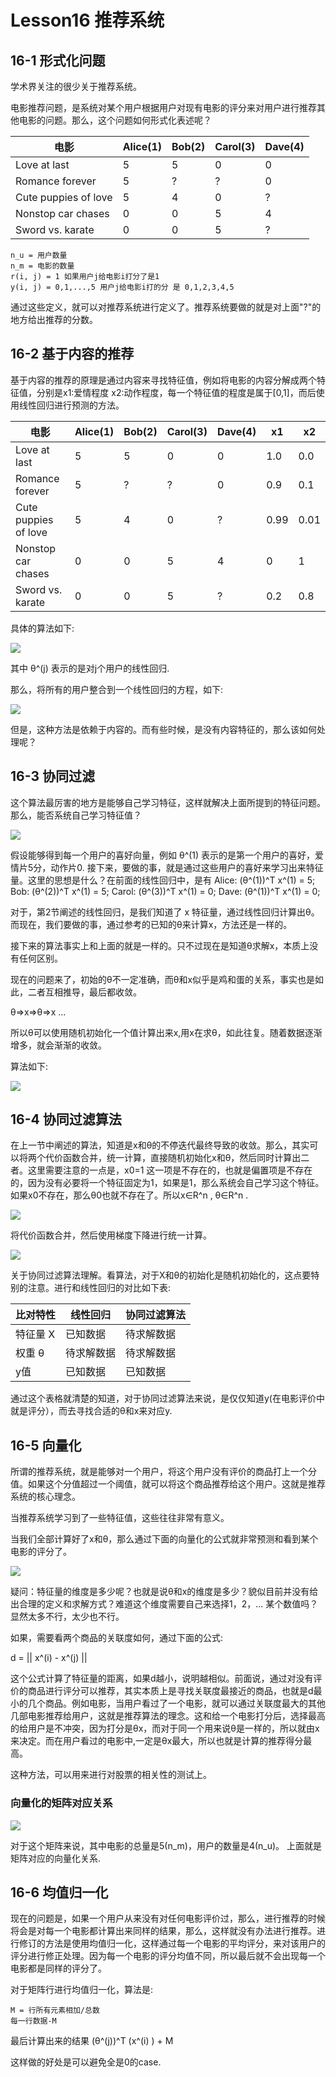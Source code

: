 # Lesson16 推荐系统

## 16-1 形式化问题

学术界关注的很少关于推荐系统。

电影推荐问题，是系统对某个用户根据用户对现有电影的评分来对用户进行推荐其他电影的问题。那么，这个问题如何形式化表述呢？

| 电影 | Alice(1) | Bob(2) | Carol(3) | Dave(4) |
| --- | --------- |-------| ---------|---------|
| Love at last | 5 | 5 | 0 | 0 |
| Romance forever | 5 | ? | ? | 0 |
| Cute puppies of love | 5 | 4 | 0 | ? |
| Nonstop car chases | 0 | 0 | 5 | 4 |
| Sword vs. karate | 0 | 0 | 5 | ? |

	n_u = 用户数量
	n_m = 电影的数量
	r(i, j) = 1 如果用户j给电影i打分了是1
	y(i, j) = 0,1,...,5 用户j给电影i打的分 是 0,1,2,3,4,5
	
通过这些定义，就可以对推荐系统进行定义了。推荐系统要做的就是对上面"?"的地方给出推荐的分数。

## 16-2 基于内容的推荐

基于内容的推荐的原理是通过内容来寻找特征值，例如将电影的内容分解成两个特征值，分别是x1:爱情程度 x2:动作程度，每一个特征值的程度是属于[0,1]，而后使用线性回归进行预测的方法。

| 电影 | Alice(1) | Bob(2) | Carol(3) | Dave(4) | x1 | x2|
| --- | --------- |-------| ---------|---------|---|---|
| Love at last | 5 | 5 | 0 | 0 | 1.0 | 0.0|
| Romance forever | 5 | ? | ? | 0 | 0.9 | 0.1 |
| Cute puppies of love | 5 | 4 | 0 | ? | 0.99 | 0.01 |
| Nonstop car chases | 0 | 0 | 5 | 4 | 0 | 1 |
| Sword vs. karate | 0 | 0 | 5 | ? | 0.2 | 0.8 |


具体的算法如下:

![](../../res/quant/16_1.png)

其中 θ^(j) 表示的是对j个用户的线性回归.

那么，将所有的用户整合到一个线性回归的方程，如下:

![](../../res/quant/16_2.png)

但是，这种方法是依赖于内容的。而有些时候，是没有内容特征的，那么该如何处理呢？

## 16-3 协同过滤
这个算法最厉害的地方是能够自己学习特征，这样就解决上面所提到的特征问题。那么，能否系统自己学习特征值？

![](../../res/quant/16_3.png)

假设能够得到每一个用户的喜好向量，例如 θ^(1) 表示的是第一个用户的喜好，爱情片5分，动作片0. 接下来，要做的事，就是通过这些用户的喜好来学习出来特征量。这里的思想是什么？在前面的线性回归中，是有 Alice: (θ^(1))^T x^(1) = 5; Bob: (θ^(2))^T x^(1) = 5; Carol: (θ^(3))^T x^(1) = 0; Dave: (θ^(1))^T x^(1) = 0;

对于，第2节阐述的线性回归，是我们知道了 x 特征量，通过线性回归计算出θ。而现在，我们要做的事，通过参考的已知的θ来计算x，方法还是一样的。

接下来的算法事实上和上面的就是一样的。只不过现在是知道θ求解x，本质上没有任何区别。

现在的问题来了，初始的θ不一定准确，而θ和x似乎是鸡和蛋的关系，事实也是如此，二者互相推导，最后都收敛。

θ=>x=>θ=>x ...

所以θ可以使用随机初始化一个值计算出来x,用x在求θ，如此往复。随着数据逐渐增多，就会渐渐的收敛。

算法如下:

![](../../res/quant/16_4.png)

## 16-4 协同过滤算法

在上一节中阐述的算法，知道是x和θ的不停迭代最终导致的收敛。那么，其实可以将两个代价函数合并，统一计算，直接随机初始化x和θ，然后同时计算出二者。这里需要注意的一点是，x0=1 这一项是不存在的，也就是偏置项是不存在的，因为没有必要将一个特征固定为1，如果是1，那么系统会自己学习这个特征。如果x0不存在，那么θ0也就不存在了。所以x∈R^n , θ∈R^n .

![](../../res/quant/16_5.png)

将代价函数合并，然后使用梯度下降进行统一计算。

![](../../res/quant/16_6.png)

关于协同过滤算法理解。看算法，对于X和θ的初始化是随机初始化的，这点要特别的注意。进行和线性回归的对比如下表:


| 比对特性 | 线性回归 | 协同过滤算法 |
| -------| --------| -----------|
| 特征量 X | 已知数据 | 待求解数据 |
| 权重 θ | 待求解数据 | 待求解数据 |
| y值 | 已知数据 | 已知数据 |

通过这个表格就清楚的知道，对于协同过滤算法来说，是仅仅知道y(在电影评价中就是评分），而去寻找合适的θ和x来对应y.

## 16-5 向量化
所谓的推荐系统，就是能够对一个用户，将这个用户没有评价的商品打上一个分值。如果这个分值超过一个阈值，就可以将这个商品推荐给这个用户。这就是推荐系统的核心理念。

当推荐系统学习到了一些特征值，这些往往非常有意义。

当我们全部计算好了x和θ，那么通过下面的向量化的公式就非常预测和看到某个电影的评分了。

![](../../res/quant/16_7.png)

疑问：特征量的维度是多少呢？也就是说θ和x的维度是多少？貌似目前并没有给出合理的定义和求解方式？难道这个维度需要自己来选择1，2，... 某个数值吗？显然太多不行，太少也不行。


如果，需要看两个商品的关联度如何，通过下面的公式:

d = || x^\(i) - x^\(j) ||

这个公式计算了特征量的距离，如果d越小，说明越相似。前面说，通过对没有评价的商品进行评分可以推荐，其实本质上是寻找关联度最接近的商品，也就是d最小的几个商品。例如电影，当用户看过了一个电影，就可以通过关联度最大的其他几部电影推荐给用户，这就是推荐算法的理念。这和给一个电影打分后，选择最高的给用户是不冲突，因为打分是θx，而对于同一个用来说θ是一样的，所以就由x来决定。而在用户看过的电影中,一定是θx最大，所以也就是计算的推荐得分最高。

这种方法，可以用来进行对股票的相关性的测试上。

### 向量化的矩阵对应关系
![](../../res/quant/16_8.png)

对于这个矩阵来说，其中电影的总量是5(n\_m)，用户的数量是4(n\_u)。 上面就是矩阵对应的向量化关系.

## 16-6 均值归一化
现在的问题是，如果一个用户从来没有对任何电影评价过，那么，进行推荐的时候将会是对每一个电影都计算出来同样的结果，那么，这样就没有办法进行推荐。进行修订的方法是使用均值归一化，这样通过每一个电影的平均评分，来对该用户的评分进行修正处理。因为每一个电影的评分均值不同，所以最后就不会出现每一个电影都是同样的评分了。

对于矩阵行进行均值归一化，算法是:

	M = 行所有元素相加/总数
	每一行数据-M
	
最后计算出来的结果 (θ^\(j))^T (x^\(i) ) + M

这样做的好处是可以避免全是0的case.





